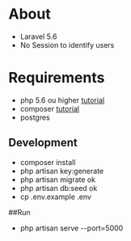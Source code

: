 # About

- Laravel 5.6
- No Session to identify users

# Requirements
- php 5.6 ou higher [tutorial](http://tecadmin.net/install-php5-on-ubuntu/)
- composer [tutorial](https://getcomposer.org/doc/00-intro.md#globally)
- postgres

## Development
- composer install
- php artisan key:generate
- php artisan migrate ok
- php artisan db:seed ok
- cp .env.example .env

##Run
- php artisan serve --port=5000